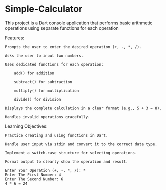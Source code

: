 # Simple-Calculator
This project is a Dart console application that performs basic arithmetic operations using separate functions for each operation

Features:

    Prompts the user to enter the desired operation (+, -, *, /).

    Asks the user to input two numbers.

    Uses dedicated functions for each operation:

        add() for addition

        subtract() for subtraction

        multiply() for multiplication

        divide() for division

    Displays the complete calculation in a clear format (e.g., 5 + 3 = 8).

    Handles invalid operations gracefully.

Learning Objectives:

    Practice creating and using functions in Dart.

    Handle user input via stdin and convert it to the correct data type.

    Implement a switch-case structure for selecting operations.

    Format output to clearly show the operation and result.
    
    Enter Your Operation (+, -, *, /): *
    Enter The First Number: 4
    Enter The Second Number: 6
    4 * 6 = 24




